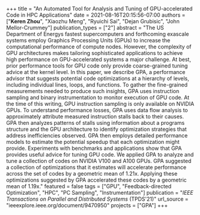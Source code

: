+++
title = "An Automated Tool for Analysis and Tuning of GPU-accelerated Code in HPC Applications"
date = 2021-08-16T20:15:56-07:00
authors = ["**Keren Zhou**", "Xiaozhu Meng", "Ryuichi Sai", "Dejan Grubisic", "John Mellor-Crummey"]
publication_types = ["2"]
abstract = "The US Department of Energys fastest supercomputers and forthcoming exascale systems employ Graphics Processing Units (GPUs) to increase the computational performance of compute nodes. However, the complexity of GPU architectures makes tailoring sophisticated applications to achieve high performance on GPU-accelerated systems a major challenge. At best, prior performance tools for GPU code only provide coarse-grained tuning advice at the kernel level. In this paper, we describe GPA, a performance advisor that suggests potential code optimizations at a hierarchy of levels, including individual lines, loops, and functions. To gather the fine-grained measurements needed to produce such insights, GPA uses instruction sampling and binary instrumentation to monitor execution of GPU code. At the time of this writing, GPU instruction sampling is only available on NVIDIA GPUs. To understand performance losses, GPA uses data flow analysis to approximately attribute measured instruction stalls back to their causes. GPA then analyzes patterns of stalls using information about a programs structure and the GPU architecture to identify optimization strategies that address inefficiencies observed. GPA then employs detailed performance models to estimate the potential speedup that each optimization might provide. Experiments with benchmarks and applications show that GPA provides useful advice for tuning GPU code. We applied GPA to analyze and tune a collection of codes on NVIDIA V100 and A100 GPUs. GPA suggested a collection of optimizations that it estimates will accelerate performance across the set of codes by a geometric mean of 1.21x. Applying these optimizations suggested by GPA accelerated these codes by a geometric mean of 1.19x."
featured = false
tags = ["GPU", "Feedback-directed Optimization", "HPC", "PC Sampling", "Instrumentation"]
publication = "*IEEE Transactions on Parallel and Distributed Systems* (TPDS'21)"
url_source = "ieeexplore.ieee.org/document/9470950"
projects = ["GPA"]
+++
